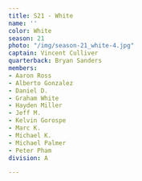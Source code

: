 ```yaml
---
title: S21 - White
name: ''
color: White
season: 21
photo: "/img/season-21_white-4.jpg"
captain: Vincent Culliver
quarterback: Bryan Sanders
members:
- Aaron Ross
- Alberto Gonzalez
- Daniel D.
- Graham White
- Hayden Miller
- Jeff M.
- Kelvin Gorospe
- Marc K.
- Michael K.
- Michael Palmer
- Peter Pham
division: A

---
```

